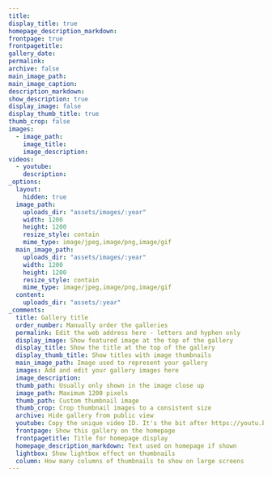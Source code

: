```yaml
---
title: 
display_title: true
homepage_description_markdown: 
frontpage: true
frontpagetitle: 
gallery_date: 
permalink:
archive: false
main_image_path:
main_image_caption: 
description_markdown: 
show_description: true
display_image: false
display_thumb_title: true
thumb_crop: false
images:
  - image_path:
    image_title:
    image_description:
videos:
  - youtube: 
    description: 
_options:
  layout:
    hidden: true
  image_path:
    uploads_dir: "assets/images/:year"
    width: 1200
    height: 1200
    resize_style: contain
    mime_type: image/jpeg,image/png,image/gif
  main_image_path:
    uploads_dir: "assets/images/:year"
    width: 1200
    height: 1200
    resize_style: contain
    mime_type: image/jpeg,image/png,image/gif
  content:
    uploads_dir: "assets/:year"
_comments:
  title: Gallery title
  order_number: Manually order the galleries
  permalink: Edit the web address here - letters and hyphen only
  display_image: Show featured image at the top of the gallery
  display_title: Show the title at the top of the gallery
  display_thumb_title: Show titles with image thumbnails
  main_image_path: Image used to represent your gallery
  images: Add and edit your gallery images here
  image_description:
  thumb_path: Usually only shown in the image close up
  image_path: Maximum 1200 pixels 
  thumb_path: Custom thumbnail image
  thumb_crop: Crop thumbnail images to a consistent size
  archive: Hide gallery from public view
  youtube: Copy the unique video ID. It's the bit after https://youtu.be/ on the YouTube video Share link popup
  frontpage: Show this gallery on the homepage
  frontpagetitle: Title for homepage display
  homepage_description_markdown: Text used on homepage if shown
  lightbox: Show lightbox effect on thumbnails
  column: How many columns of thumbnails to show on large screens
---
```

